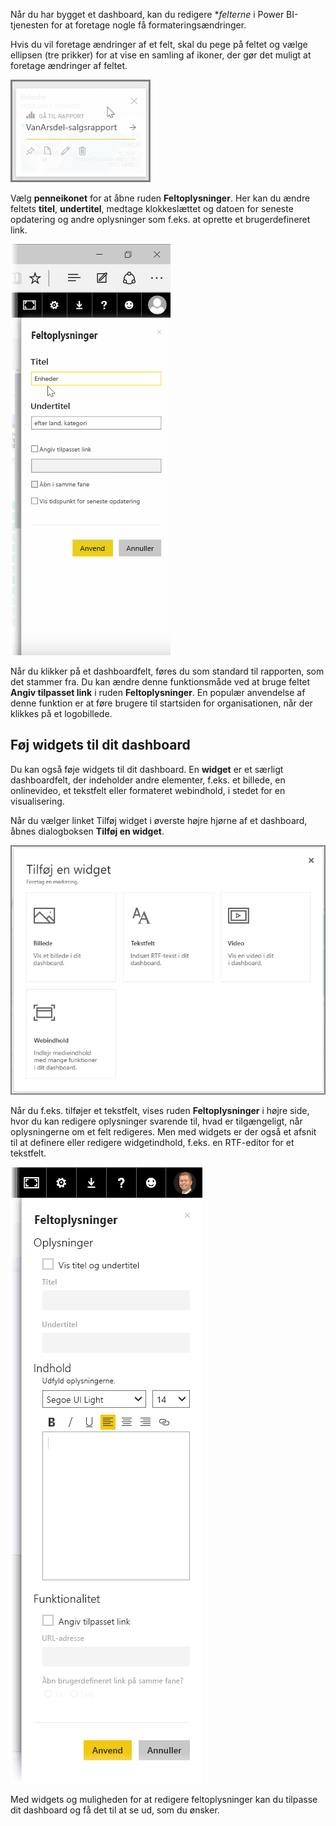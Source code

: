 Når du har bygget et dashboard, kan du redigere **felterne* i Power BI-tjenesten for at foretage nogle få formateringsændringer.

Hvis du vil foretage ændringer af et felt, skal du pege på feltet og vælge ellipsen (tre prikker) for at vise en samling af ikoner, der gør det muligt at foretage ændringer af feltet.

![](media/4-4d-change-tile-details/4-4d_1.png)

Vælg **penneikonet** for at åbne ruden **Feltoplysninger**. Her kan du ændre feltets **titel**, **undertitel**, medtage klokkeslættet og datoen for seneste opdatering og andre oplysninger som f.eks. at oprette et brugerdefineret link.

![](media/4-4d-change-tile-details/4-4d_2.png)

Når du klikker på et dashboardfelt, føres du som standard til rapporten, som det stammer fra. Du kan ændre denne funktionsmåde ved at bruge feltet **Angiv tilpasset link** i ruden **Feltoplysninger**. En populær anvendelse af denne funktion er at føre brugere til startsiden for organisationen, når der klikkes på et logobillede.

## <a name="add-widgets-to-your-dashboard"></a>Føj widgets til dit dashboard
Du kan også føje widgets til dit dashboard. En **widget** er et særligt dashboardfelt, der indeholder andre elementer, f.eks. et billede, en onlinevideo, et tekstfelt eller formateret webindhold, i stedet for en visualisering.

Når du vælger linket Tilføj widget i øverste højre hjørne af et dashboard, åbnes dialogboksen **Tilføj en widget**.

![](media/4-4d-change-tile-details/4-4d_3.png)

Når du f.eks. tilføjer et tekstfelt, vises ruden **Feltoplysninger** i højre side, hvor du kan redigere oplysninger svarende til, hvad er tilgængeligt, når oplysningerne om et felt redigeres. Men med widgets er der også et afsnit til at definere eller redigere widgetindhold, f.eks. en RTF-editor for et tekstfelt.

![](media/4-4d-change-tile-details/4-4d_4.png)

Med widgets og muligheden for at redigere feltoplysninger kan du tilpasse dit dashboard og få det til at se ud, som du ønsker.

